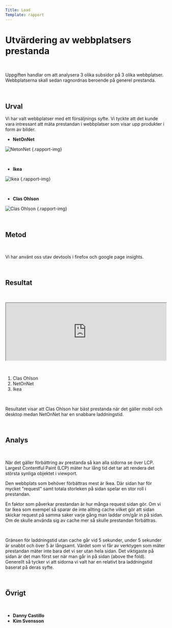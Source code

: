 ```yaml
---
Title: Load
Template: rapport
---
```


# Utvärdering av webbplatsers prestanda

&nbsp;

Uppgiften handlar om att analysera 3 olika subsidor på 3 olika webbplatser. Webbplatserna skall sedan ragnordnas beroende på generel prestanda.

&nbsp;

## Urval

Vi har valt webbplatser med ett försäljnings syfte. Vi tyckte att det kunde vara intressant att mäta prestandan i webbplatser som visar upp produkter i form av bilder.
&nbsp;

-   **NetOnNet**

![NetonNet](../../image/load/netonet.png "NetonNet website") {.rapport-img}

&nbsp;

-   **Ikea**

![Ikea](../../image/load/ikea.png  "Ikea website") {.rapport-img}

&nbsp;

-   **Clas Ohlson**

![Clas Ohlson](../../image/load/clas.png "Clas Ohlson website") {.rapport-img}

&nbsp;

## Metod

&nbsp;

Vi har använt oss utav devtools i firefox och google page insights.

&nbsp;

## Resultat

&nbsp;

<iframe style="width: 100%; height: 180px;"src="https://docs.google.com/spreadsheets/d/e/2PACX-1vQbROV2rrZ5g8XRCaJuA5JkkwBX6X5D-HTIzveZnmU_aRTVYEo1K07qn9UhpqBajgzP6v4YY-zilg9b/pubhtml?widget=true&amp;headers=false"></iframe>

&nbsp;

1. Clas Ohlson
2. NetOnNet
3. Ikea

&nbsp;

Resultatet visar att Clas Ohlson har bäst prestanda när det gäller mobil och desktop medan NetOnNet har en snabbare laddningstid.

&nbsp;

## Analys

&nbsp;

När det gäller förbättring av prestanda så kan alla sidorna se över LCP. Largest Contentful Paint (LCP) mäter hur lång tid det tar att rendera det största synliga objektet i viewport.

Den webbplats som behöver förbättras mest är Ikea. Där sidan har för mycket "request" samt totala storleken på sidan spelar en stor roll i prestandan.

En faktor som påverkar prestandan är hur många request sidan gör. Om vi tar Ikea som exempel så sparar de inte allting cache vilket gör att sidan skickar request på samma saker varje gång man laddar om/går in på sidan. Om de skulle använda sig av cache mer så skulle prestandan förbättras.

&nbsp;


Gränsen för laddningstid utan cache går vid 5 sekunder, under 5 sekunder är snabbt och över 5 är långsamt. Värdet som vi får av verktygen som mäter prestandan mäter inte bara det vi ser utan hela sidan. Det viktigaste på sidan är det man först ser när man går in på sidan (above the fold).
Generellt så tycker vi att sidorna vi valt har en relativt bra laddningstid baserat på deras syfte.

&nbsp;

## Övrigt

&nbsp;

-   **Danny Castillo**
-   **Kim Svensson**